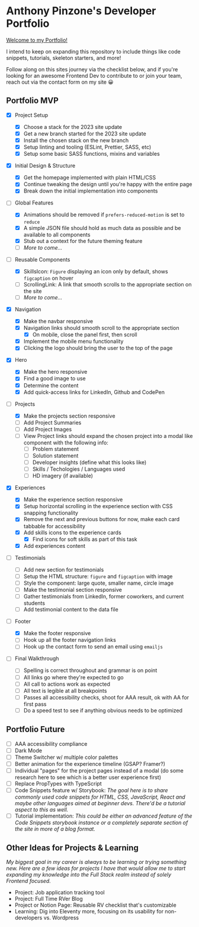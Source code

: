 # Anthony Pinzone's Developer Portfolio

[Welcome to my Portfolio!](http://www.anthonypinzone.online)

I intend to keep on expanding this repository to include things like code snippets, tutorials, skeleton starters, and more!

Follow along on this sites journey via the checklist below, and if you're looking for an awesome Frontend Dev to contribute to or join your team, reach out via the contact form on my site 😀

## Portfolio MVP

- [x] Project Setup

  - [x] Choose a stack for the 2023 site update
  - [x] Get a new branch started for the 2023 site update
  - [x] Install the chosen stack on the new branch
  - [x] Setup linting and tooling (ESLint, Prettier, SASS, etc)
  - [x] Setup some basic SASS functions, mixins and variables

- [x] Initial Design & Structure

  - [x] Get the homepage implemented with plain HTML/CSS
  - [x] Continue tweaking the design until you're happy with the entire page
  - [x] Break down the initial implementation into components

- [ ] Global Features

  - [x] Animations should be removed if `prefers-reduced-motion` is set to `reduce`
  - [x] A simple JSON file should hold as much data as possible and be available to all components
  - [x] Stub out a context for the future theming feature
  - [ ] _More to come..._

- [ ] Reusable Components

  - [x] SkillsIcon: `Figure` displaying an icon only by default, shows `figcaption` on hover
  - [ ] ScrollingLink: A link that smooth scrolls to the appropriate section on the site
  - [ ] _More to come..._

- [x] Navigation

  - [x] Make the navbar responsive
  - [x] Navigation links should smooth scroll to the appropriate section
    - [x] On mobile, close the panel first, then scroll
  - [x] Implement the mobile menu functionality
  - [x] Clicking the logo should bring the user to the top of the page

- [x] Hero

  - [x] Make the hero responsive
  - [x] Find a good image to use
  - [x] Determine the content
  - [x] Add quick-access links for LinkedIn, Github and CodePen

- [ ] Projects

  - [x] Make the projects section responsive
  - [ ] Add Project Summaries
  - [ ] Add Project Images
  - [ ] View Project links should expand the chosen project into a modal like component with the following info:
    - [ ] Problem statement
    - [ ] Solution statement
    - [ ] Developer insights (define what this looks like)
    - [ ] Skills / Techologies / Languages used
    - [ ] HD imagery (if available)

- [x] Experiences

  - [x] Make the experience section responsive
  - [x] Setup horizontal scrolling in the experience section with CSS snapping functionality
  - [x] Remove the next and previous buttons for now, make each card tabbable for accessibility
  - [x] Add skills icons to the experience cards
    - [x] Find icons for soft skills as part of this task
  - [x] Add experiences content

- [ ] Testimonials

  - [ ] Add new section for testimonials
  - [ ] Setup the HTML structure: `figure` and `figcaption` with image
  - [ ] Style the component: large quote, smaller name, circle image
  - [ ] Make the testimonial section responsive
  - [ ] Gather testimonials from LinkedIn, former coworkers, and current students
  - [ ] Add testimonial content to the data file

- [ ] Footer

  - [x] Make the footer responsive
  - [ ] Hook up all the footer navigation links
  - [ ] Hook up the contact form to send an email using `emailjs`

- [ ] Final Walkthrough
  - [ ] Spelling is correct throughout and grammar is on point
  - [ ] All links go where they're expected to go
  - [ ] All call to actions work as expected
  - [ ] All text is legible at all breakpoints
  - [ ] Passes all accessibility checks, shoot for AAA result, ok with AA for first pass
  - [ ] Do a speed test to see if anything obvious needs to be optimized

## Portfolio Future

- [ ] AAA accessibility compliance
- [ ] Dark Mode
- [ ] Theme Switcher w/ multiple color palettes
- [ ] Better animation for the experience timeline (GSAP? Framer?)
- [ ] Individual "pages" for the project pages instead of a modal (do some research here to see which is a better user experience first)
- [ ] Replace PropTypes with TypeScript
- [ ] Code Snippets feature w/ Storybook: _The goal here is to share commonly used code snippets for HTML, CSS, JavaScript, React and maybe other languages aimed at beginner devs. There'd be a tutorial aspect to this as well._
- [ ] Tutorial implementation: _This could be either an advanced feature of the Code Snippets storybook instance or a completely separate section of the site in more of a blog format._

## Other Ideas for Projects & Learning

_My biggest goal in my career is always to be learning or trying something new. Here are a few ideas for projects I have that would allow me to start expanding my knowledge into the Full Stack realm instead of solely Frontend focused._

- Project: Job application tracking tool
- Project: Full Time RVer Blog
- Project or Notion Page: Reusable RV checklist that's customizable
- Learning: Dig into Eleventy more, focusing on its usability for non-developers vs. Wordpress
